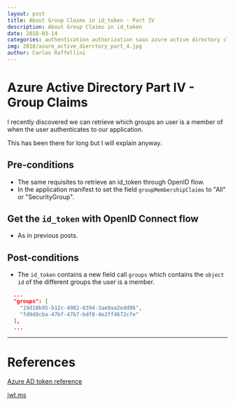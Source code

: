 ```yaml
---
layout: post
title: About Group Claims in id_token - Part IV
description: About Group Claims in id_token
date: 2018-03-14
categories: authentication authorization saas azure active directory claims
img: 2018/azure_active_dierctory_part_4.jpg
author: Carlos Raffellini
---
```


# Azure Active Directory Part IV - Group Claims

I recently discovered we can retrieve which groups an user is a member of when the user authenticates to our application.

This has been there for long but I will explain anyway.

## Pre-conditions

- The same requisites to retrieve an id_token through OpenID flow.
- In the application manifest to set the field `groupMembershipClaims` to "All" or "SecurityGroup".

## Get the `id_token` with OpenID Connect flow

- As in previous posts.

## Post-conditions

- The `id_token` contains a new field call `groups` which contains the `object id` of the different groups the user is a member.

```json
  ...
  "groups": [
    "19d18b95-b12c-4982-8394-3ae9aa2edd86",
    "fd9d8cba-47bf-47b7-bdf8-4e2ff4672cfe"
  ],
  ...
```

---

# References

[Azure AD token reference](https://docs.microsoft.com/en-us/azure/active-directory/develop/active-directory-token-and-claims)

[jwt.ms](https://jwt.ms/)
